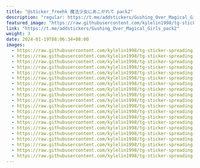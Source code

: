 ```yaml
---
title: "@sticker_freehk 魔法少女にあこがれて pack2"
description: "regular: https://t.me/addstickers/Gushing_Over_Magical_Girls_pack2"
featured_image: "https://raw.githubusercontent.com/kylelin1998/tg-sticker-spreading-worldwide-images/main/img/73de110c-0ebe-489a-ad9d-eb0b84c7f3f3.jpg"
link: "https://t.me/addstickers/Gushing_Over_Magical_Girls_pack2"
weight: 3
date: 2024-01-19T08:06:34+08:00
images:
  - https://raw.githubusercontent.com/kylelin1998/tg-sticker-spreading-worldwide-images/main/img/73de110c-0ebe-489a-ad9d-eb0b84c7f3f3.jpg
  - https://raw.githubusercontent.com/kylelin1998/tg-sticker-spreading-worldwide-images/main/img/e1c5a6b1-d7ec-48b3-bd14-da033cbb3adf.jpg
  - https://raw.githubusercontent.com/kylelin1998/tg-sticker-spreading-worldwide-images/main/img/b8e66b37-9f0d-4aad-8f43-3ad82766843b.jpg
  - https://raw.githubusercontent.com/kylelin1998/tg-sticker-spreading-worldwide-images/main/img/9636b874-49fd-4af0-b928-41902e50b58e.jpg
  - https://raw.githubusercontent.com/kylelin1998/tg-sticker-spreading-worldwide-images/main/img/a4be0f91-6e0b-49f8-b4c2-b4a1dc4ec242.jpg
  - https://raw.githubusercontent.com/kylelin1998/tg-sticker-spreading-worldwide-images/main/img/563d892c-6888-406b-ab6e-a7601d78eeda.jpg
  - https://raw.githubusercontent.com/kylelin1998/tg-sticker-spreading-worldwide-images/main/img/befb771f-7d80-4278-b22e-34dfd04b6dfa.jpg
  - https://raw.githubusercontent.com/kylelin1998/tg-sticker-spreading-worldwide-images/main/img/cb55003d-2b7a-4c06-a463-73bd363ad822.jpg
  - https://raw.githubusercontent.com/kylelin1998/tg-sticker-spreading-worldwide-images/main/img/59ca6b42-e29b-4134-acc1-78c0d8610716.jpg
  - https://raw.githubusercontent.com/kylelin1998/tg-sticker-spreading-worldwide-images/main/img/1affceee-4297-4410-8565-b017e47dbead.jpg
  - https://raw.githubusercontent.com/kylelin1998/tg-sticker-spreading-worldwide-images/main/img/decaf2b8-ba90-41f7-a718-8d5dfbc1b89f.jpg
  - https://raw.githubusercontent.com/kylelin1998/tg-sticker-spreading-worldwide-images/main/img/47d7b054-7928-4c40-b347-8ef62f407bf8.jpg
  - https://raw.githubusercontent.com/kylelin1998/tg-sticker-spreading-worldwide-images/main/img/8584baa0-0ef3-4870-8919-706bd7337bd2.jpg
  - https://raw.githubusercontent.com/kylelin1998/tg-sticker-spreading-worldwide-images/main/img/f2fff357-c4b8-483a-8e04-ec7feebd4af0.jpg
  - https://raw.githubusercontent.com/kylelin1998/tg-sticker-spreading-worldwide-images/main/img/a55daf40-b922-4091-8e5f-7ca666be783d.jpg
  - https://raw.githubusercontent.com/kylelin1998/tg-sticker-spreading-worldwide-images/main/img/f19193cf-81ee-418c-afdf-7701b02e7f28.jpg
  - https://raw.githubusercontent.com/kylelin1998/tg-sticker-spreading-worldwide-images/main/img/27696aa0-af7e-43d3-a2c2-fe0944d5eb59.jpg
  - https://raw.githubusercontent.com/kylelin1998/tg-sticker-spreading-worldwide-images/main/img/cc9b59d6-5357-4aac-afb1-804594631db2.jpg
  - https://raw.githubusercontent.com/kylelin1998/tg-sticker-spreading-worldwide-images/main/img/8fb05ac2-22a0-462b-9d9f-b1a88fec4cd4.jpg
  - https://raw.githubusercontent.com/kylelin1998/tg-sticker-spreading-worldwide-images/main/img/f7946681-e118-4773-aaea-f246534eaa4c.jpg
---
```

